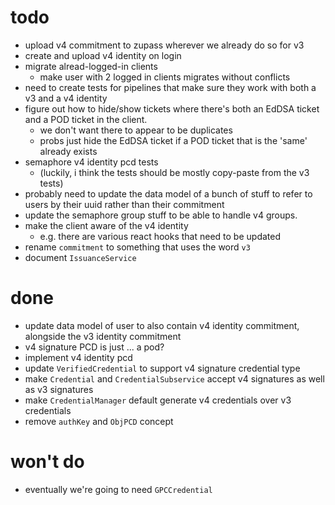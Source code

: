 # todo

- upload v4 commitment to zupass wherever we already do so for v3
- create and upload v4 identity on login
- migrate alread-logged-in clients
  - make user with 2 logged in clients migrates without conflicts
- need to create tests for pipelines that make sure they work with both a v3 and a v4 identity
- figure out how to hide/show tickets where there's both an EdDSA ticket and a POD ticket in the client.
  - we don't want there to appear to be duplicates
  - probs just hide the EdDSA ticket if a POD ticket that is the 'same' already exists
- semaphore v4 identity pcd tests
  - (luckily, i think the tests should be mostly copy-paste from the v3 tests)
- probably need to update the data model of a bunch of stuff to refer to users by their uuid rather than their commitment
- update the semaphore group stuff to be able to handle v4 groups.
- make the client aware of the v4 identity
  - e.g. there are various react hooks that need to be updated
- rename `commitment` to something that uses the word `v3`
- document `IssuanceService`

# done

- update data model of user to also contain v4 identity commitment, alongside the v3 identity commitment
- v4 signature PCD is just ... a pod?
- implement v4 identity pcd
- update `VerifiedCredential` to support v4 signature credential type
- make `Credential` and `CredentialSubservice` accept v4 signatures as well as v3 signatures
- make `CredentialManager` default generate v4 credentials over v3 credentials
- remove `authKey` and `ObjPCD` concept

# won't do

- eventually we're going to need `GPCCredential`
